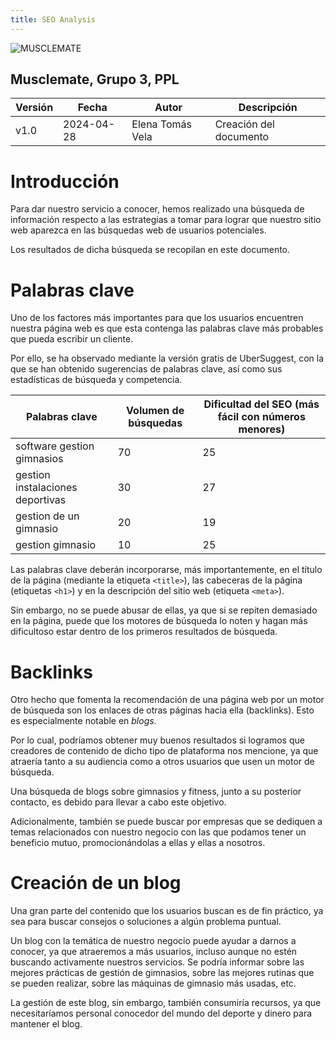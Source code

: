 ```yaml
---
title: SEO Analysis
---
```


![MUSCLEMATE](/img/MuscleMateLogo.svg)

## Musclemate, Grupo 3, PPL

| Versión | Fecha      | Autor            | Descripción            |
| ------- | ---------- | ---------------- | ---------------------- |
| v1.0    | 2024-04-28 | Elena Tomás Vela | Creación del documento |

# Introducción

Para dar nuestro servicio a conocer, hemos realizado una búsqueda de información respecto a las estrategias a tomar para
lograr que nuestro sitio web aparezca en las búsquedas web de usuarios potenciales.

Los resultados de dicha búsqueda se recopilan en este documento.

# Palabras clave

Uno de los factores más importantes para que los usuarios encuentren nuestra página web es que esta contenga las palabras clave
más probables que pueda escribir un cliente.

Por ello, se ha observado mediante la versión gratis de UberSuggest, con la que se han obtenido sugerencias de palabras clave, así
como sus estadísticas de búsqueda y competencia.

| Palabras clave                   | Volumen de búsquedas | Dificultad del SEO (más fácil con números menores) |
| -------------------------------- | -------------------- | -------------------------------------------------- |
| software gestion gimnasios       | 70                   | 25                                                 |
| gestion instalaciones deportivas | 30                   | 27                                                 |
| gestion de un gimnasio           | 20                   | 19                                                 |
| gestion gimnasio                 | 10                   | 25                                                 |

Las palabras clave deberán incorporarse, más importantemente, en el título de la página (mediante la etiqueta `<title>`), las cabeceras de la página
(etiquetas `<h1>`) y en la descripción del sitio web (etiqueta `<meta>`).

Sin embargo, no se puede abusar de ellas, ya que si se repiten demasiado en la página, puede que los motores de búsqueda lo noten
y hagan más dificultoso estar dentro de los primeros resultados de búsqueda.

# Backlinks

Otro hecho que fomenta la recomendación de una página web por un motor de búsqueda son los enlaces de otras páginas hacia ella (backlinks).
Esto es especialmente notable en _blogs_.

Por lo cual, podríamos obtener muy buenos resultados si logramos que creadores de contenido de dicho tipo de plataforma nos mencione,
ya que atraería tanto a su audiencia como a otros usuarios que usen un motor de búsqueda.

Una búsqueda de blogs sobre gimnasios y fitness, junto a su posterior contacto, es debido para llevar a cabo este objetivo.

Adicionalmente, también se puede buscar por empresas que se dediquen a temas relacionados con nuestro negocio
con las que podamos tener un beneficio mutuo, promocionándolas a ellas y ellas a nosotros.

# Creación de un blog

Una gran parte del contenido que los usuarios buscan es de fin práctico, ya sea para buscar consejos o soluciones a algún problema puntual.

Un blog con la temática de nuestro negocio puede ayudar a darnos a conocer, ya que atraeremos a más usuarios, incluso aunque no estén buscando
activamente nuestros servicios. Se podría informar sobre las mejores prácticas de gestión de gimnasios, sobre las mejores rutinas que se pueden realizar,
sobre las máquinas de gimnasio más usadas, etc.

La gestión de este blog, sin embargo, también consumiría recursos, ya que necesitaríamos personal conocedor del mundo del deporte y dinero
para mantener el blog.
